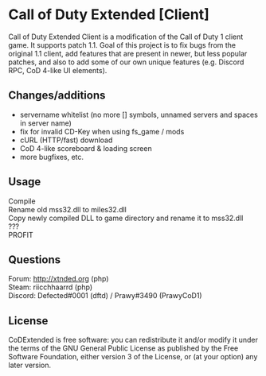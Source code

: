 # Call of Duty Extended [Client]

Call of Duty Extended Client is a modification of the Call of Duty 1 client game. It supports patch 1.1.
Goal of this project is to fix bugs from the original 1.1 client, add features that are present in newer, but less popular patches, and also to add some of our own unique features (e.g. Discord RPC, CoD 4-like UI elements).

## Changes/additions

- servername whitelist (no more [] symbols, unnamed servers and spaces in server name)
- fix for invalid CD-Key when using fs_game / mods
- cURL (HTTP/fast) download
- CoD 4-like scoreboard & loading screen
- more bugfixes, etc.

## Usage

Compile<br>
Rename old mss32.dll to miles32.dll<br>
Copy newly compiled DLL to game directory and rename it to mss32.dll<br>
???<br>
PROFIT<br>

## Questions

Forum: http://xtnded.org (php)<br>
Steam: riicchhaarrd (php)<br>
Discord: Defected#0001 (dftd) / Prawy#3490 (PrawyCoD1)<br>

## License

CoDExtended is free software: you can redistribute it and/or modify it under the terms of the GNU General Public License as published by the Free Software Foundation, either version 3 of the License, or (at your option) any later version.
